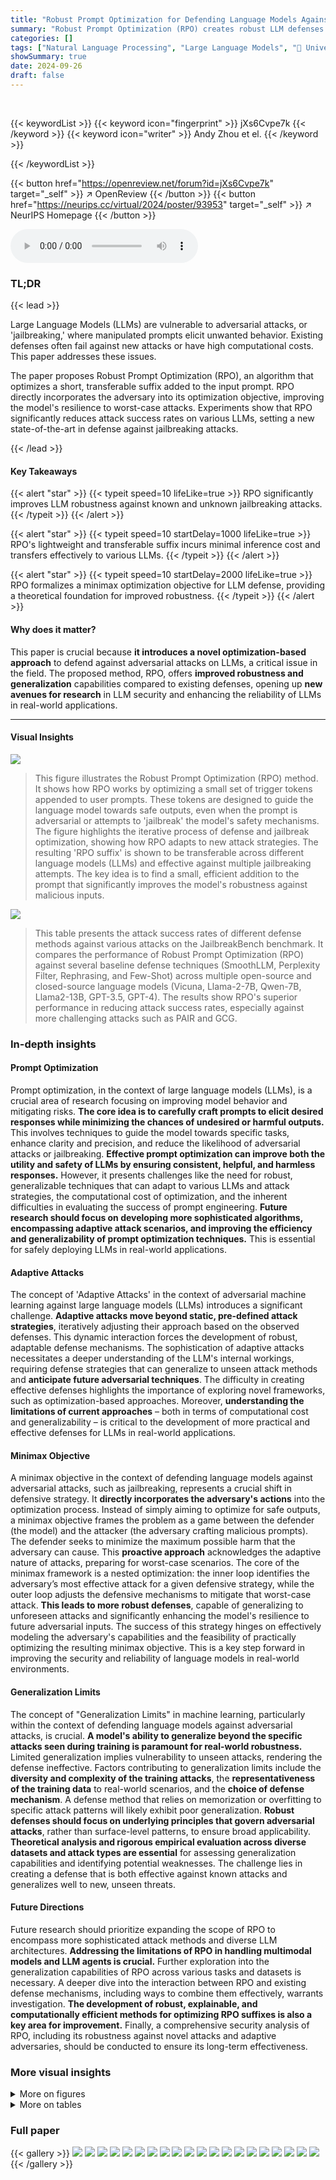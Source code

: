 ```yaml
---
title: "Robust Prompt Optimization for Defending Language Models Against Jailbreaking Attacks"
summary: "Robust Prompt Optimization (RPO) creates robust LLM defenses against jailbreaking attacks by optimizing a transferable suffix, achieving state-of-the-art robustness."
categories: []
tags: ["Natural Language Processing", "Large Language Models", "🏢 University of Illinois Urbana-Champaign",]
showSummary: true
date: 2024-09-26
draft: false
---
```


<br>

{{< keywordList >}}
{{< keyword icon="fingerprint" >}} jXs6Cvpe7k {{< /keyword >}}
{{< keyword icon="writer" >}} Andy Zhou et el. {{< /keyword >}}
 
{{< /keywordList >}}

{{< button href="https://openreview.net/forum?id=jXs6Cvpe7k" target="_self" >}}
↗ OpenReview
{{< /button >}}
{{< button href="https://neurips.cc/virtual/2024/poster/93953" target="_self" >}}
↗ NeurIPS Homepage
{{< /button >}}


<audio controls>
    <source src="https://ai-paper-reviewer.com/jXs6Cvpe7k/podcast.wav" type="audio/wav">
    Your browser does not support the audio element.
</audio>


### TL;DR


{{< lead >}}

Large Language Models (LLMs) are vulnerable to adversarial attacks, or 'jailbreaking,' where manipulated prompts elicit unwanted behavior. Existing defenses often fail against new attacks or have high computational costs.  This paper addresses these issues.

The paper proposes Robust Prompt Optimization (RPO), an algorithm that optimizes a short, transferable suffix added to the input prompt.  RPO directly incorporates the adversary into its optimization objective, improving the model's resilience to worst-case attacks. Experiments show that RPO significantly reduces attack success rates on various LLMs, setting a new state-of-the-art in defense against jailbreaking attacks.

{{< /lead >}}


#### Key Takeaways

{{< alert "star" >}}
{{< typeit speed=10 lifeLike=true >}} RPO significantly improves LLM robustness against known and unknown jailbreaking attacks. {{< /typeit >}}
{{< /alert >}}

{{< alert "star" >}}
{{< typeit speed=10 startDelay=1000 lifeLike=true >}} RPO's lightweight and transferable suffix incurs minimal inference cost and transfers effectively to various LLMs. {{< /typeit >}}
{{< /alert >}}

{{< alert "star" >}}
{{< typeit speed=10 startDelay=2000 lifeLike=true >}} RPO formalizes a minimax optimization objective for LLM defense, providing a theoretical foundation for improved robustness. {{< /typeit >}}
{{< /alert >}}

#### Why does it matter?
This paper is crucial because **it introduces a novel optimization-based approach** to defend against adversarial attacks on LLMs, a critical issue in the field.  The proposed method, RPO, offers **improved robustness and generalization** capabilities compared to existing defenses, opening up **new avenues for research** in LLM security and enhancing the reliability of LLMs in real-world applications.

------
#### Visual Insights



![](https://ai-paper-reviewer.com/jXs6Cvpe7k/figures_1_1.jpg)

> This figure illustrates the Robust Prompt Optimization (RPO) method.  It shows how RPO works by optimizing a small set of trigger tokens appended to user prompts. These tokens are designed to guide the language model towards safe outputs, even when the prompt is adversarial or attempts to 'jailbreak' the model's safety mechanisms.  The figure highlights the iterative process of defense and jailbreak optimization, showing how RPO adapts to new attack strategies. The resulting 'RPO suffix' is shown to be transferable across different language models (LLMs) and effective against multiple jailbreaking attempts.  The key idea is to find a small, efficient addition to the prompt that significantly improves the model's robustness against malicious inputs.





![](https://ai-paper-reviewer.com/jXs6Cvpe7k/tables_6_1.jpg)

> This table presents the attack success rates of different defense methods against various attacks on the JailbreakBench benchmark.  It compares the performance of Robust Prompt Optimization (RPO) against several baseline defense techniques (SmoothLLM, Perplexity Filter, Rephrasing, and Few-Shot) across multiple open-source and closed-source language models (Vicuna, Llama-2-7B, Qwen-7B, Llama2-13B, GPT-3.5, GPT-4). The results show RPO's superior performance in reducing attack success rates, especially against more challenging attacks such as PAIR and GCG.





### In-depth insights


#### Prompt Optimization
Prompt optimization, in the context of large language models (LLMs), is a crucial area of research focusing on improving model behavior and mitigating risks.  **The core idea is to carefully craft prompts to elicit desired responses while minimizing the chances of undesired or harmful outputs.**  This involves techniques to guide the model towards specific tasks, enhance clarity and precision, and reduce the likelihood of adversarial attacks or jailbreaking. **Effective prompt optimization can improve both the utility and safety of LLMs by ensuring consistent, helpful, and harmless responses.**  However, it presents challenges like the need for robust, generalizable techniques that can adapt to various LLMs and attack strategies, the computational cost of optimization, and the inherent difficulties in evaluating the success of prompt engineering.  **Future research should focus on developing more sophisticated algorithms, encompassing adaptive attack scenarios, and improving the efficiency and generalizability of prompt optimization techniques.**  This is essential for safely deploying LLMs in real-world applications.

#### Adaptive Attacks
The concept of 'Adaptive Attacks' in the context of adversarial machine learning against large language models (LLMs) introduces a significant challenge.  **Adaptive attacks move beyond static, pre-defined attack strategies**, iteratively adjusting their approach based on the observed defenses. This dynamic interaction forces the development of robust, adaptable defense mechanisms. The sophistication of adaptive attacks necessitates a deeper understanding of the LLM's internal workings, requiring defense strategies that can generalize to unseen attack methods and  **anticipate future adversarial techniques**.  The difficulty in creating effective defenses highlights the importance of exploring novel frameworks, such as optimization-based approaches. Moreover, **understanding the limitations of current approaches** – both in terms of computational cost and generalizability – is critical to the development of more practical and effective defenses for LLMs in real-world applications.

#### Minimax Objective
A minimax objective in the context of defending language models against adversarial attacks, such as jailbreaking, represents a crucial shift in defensive strategy.  It **directly incorporates the adversary's actions** into the optimization process. Instead of simply aiming to optimize for safe outputs, a minimax objective frames the problem as a game between the defender (the model) and the attacker (the adversary crafting malicious prompts). The defender seeks to minimize the maximum possible harm that the adversary can cause.  This **proactive approach** acknowledges the adaptive nature of attacks, preparing for worst-case scenarios.  The core of the minimax framework is a nested optimization: the inner loop identifies the adversary’s most effective attack for a given defensive strategy, while the outer loop adjusts the defensive mechanisms to mitigate that worst-case attack. **This leads to more robust defenses**, capable of generalizing to unforeseen attacks and significantly enhancing the model's resilience to future adversarial inputs. The success of this strategy hinges on effectively modeling the adversary's capabilities and the feasibility of practically optimizing the resulting minimax objective.  This is a key step forward in improving the security and reliability of language models in real-world environments.

#### Generalization Limits
The concept of "Generalization Limits" in machine learning, particularly within the context of defending language models against adversarial attacks, is crucial.  **A model's ability to generalize beyond the specific attacks seen during training is paramount for real-world robustness.**  Limited generalization implies vulnerability to unseen attacks, rendering the defense ineffective.  Factors contributing to generalization limits include the **diversity and complexity of the training attacks**, the **representativeness of the training data** to real-world scenarios, and the **choice of defense mechanism**.  A defense method that relies on memorization or overfitting to specific attack patterns will likely exhibit poor generalization.  **Robust defenses should focus on underlying principles that govern adversarial attacks**, rather than surface-level patterns, to ensure broad applicability.  **Theoretical analysis and rigorous empirical evaluation across diverse datasets and attack types are essential** for assessing generalization capabilities and identifying potential weaknesses.  The challenge lies in creating a defense that is both effective against known attacks and generalizes well to new, unseen threats.

#### Future Directions
Future research should prioritize expanding the scope of RPO to encompass more sophisticated attack methods and diverse LLM architectures. **Addressing the limitations of RPO in handling multimodal models and LLM agents is crucial.**  Further exploration into the generalization capabilities of RPO across various tasks and datasets is necessary.  A deeper dive into the interaction between RPO and existing defense mechanisms, including ways to combine them effectively, warrants investigation.  **The development of robust, explainable, and computationally efficient methods for optimizing RPO suffixes is also a key area for improvement.**  Finally, a comprehensive security analysis of RPO, including its robustness against novel attacks and adaptive adversaries, should be conducted to ensure its long-term effectiveness.


### More visual insights

<details>
<summary>More on figures
</summary>


![](https://ai-paper-reviewer.com/jXs6Cvpe7k/figures_16_1.jpg)

> This figure illustrates how Robust Prompt Optimization (RPO) works.  A user provides a potentially harmful prompt (e.g., asking how to spread hate speech).  The prompt is then processed through an ethical gate, which uses RPO's optimized trigger tokens to ensure a safe response.  The figure showcases that even when adversarial attacks (jailbreaks) are attempted, RPO modifies the prompt with a suffix, preventing the LLM from generating harmful output.  The system remains robust to both known and unknown jailbreaks, highlighting the effectiveness and transferability of the RPO approach across various LLMs.


![](https://ai-paper-reviewer.com/jXs6Cvpe7k/figures_21_1.jpg)

> This figure illustrates how Robust Prompt Optimization (RPO) works.  It shows a user providing a prompt that could elicit a harmful response from a language model like GPT-4.  The RPO system intervenes by adding a suffix to the prompt. This suffix is designed to prevent the model from generating unsafe responses, even if the original prompt is modified by an adversary to try to 'jailbreak' it. The optimized suffix is shown to be effective across various language models (LLMs) and different types of attacks.


</details>




<details>
<summary>More on tables
</summary>


![](https://ai-paper-reviewer.com/jXs6Cvpe7k/tables_7_1.jpg)
> This table presents the attack success rate (ASR) of Robust Prompt Optimization (RPO) against six different attacks from the HarmBench dataset. Four of these attacks were unseen during RPO's optimization, evaluating its generalization capabilities. The results demonstrate RPO's effectiveness across various models (including open-source and closed-source), consistently reducing ASR compared to the baseline.

![](https://ai-paper-reviewer.com/jXs6Cvpe7k/tables_8_1.jpg)
> This table presents the attack success rates of different defense methods against jailbreaking attacks on the JailbreakBench benchmark.  It compares the performance of Robust Prompt Optimization (RPO) against several baseline defenses (SmoothLLM, Perplexity Filter, Rephrasing) across various open-source and closed-source LLMs (Vicuna, Llama-2-7B, Qwen-7B, Llama2-13B, GPT-3.5, GPT-4).  The results show RPO's superior performance in reducing the attack success rate across all models tested, highlighting its effectiveness as a defense mechanism against jailbreaking.

![](https://ai-paper-reviewer.com/jXs6Cvpe7k/tables_8_2.jpg)
> This table presents the results of evaluating the performance of language models (LMs) with and without the Robust Prompt Optimization (RPO) technique on two benchmark datasets: MT-Bench and MMLU.  MT-Bench assesses multi-turn interaction capabilities, while MMLU evaluates domain knowledge. The table shows that RPO leads to a small decrease in performance on MT-Bench but has almost no impact on MMLU scores. This suggests that RPO, while enhancing robustness to adversarial attacks, does not significantly hinder the general capabilities of the models.

</details>




### Full paper

{{< gallery >}}
<img src="https://ai-paper-reviewer.com/jXs6Cvpe7k/1.png" class="grid-w50 md:grid-w33 xl:grid-w25" />
<img src="https://ai-paper-reviewer.com/jXs6Cvpe7k/2.png" class="grid-w50 md:grid-w33 xl:grid-w25" />
<img src="https://ai-paper-reviewer.com/jXs6Cvpe7k/3.png" class="grid-w50 md:grid-w33 xl:grid-w25" />
<img src="https://ai-paper-reviewer.com/jXs6Cvpe7k/4.png" class="grid-w50 md:grid-w33 xl:grid-w25" />
<img src="https://ai-paper-reviewer.com/jXs6Cvpe7k/5.png" class="grid-w50 md:grid-w33 xl:grid-w25" />
<img src="https://ai-paper-reviewer.com/jXs6Cvpe7k/6.png" class="grid-w50 md:grid-w33 xl:grid-w25" />
<img src="https://ai-paper-reviewer.com/jXs6Cvpe7k/7.png" class="grid-w50 md:grid-w33 xl:grid-w25" />
<img src="https://ai-paper-reviewer.com/jXs6Cvpe7k/8.png" class="grid-w50 md:grid-w33 xl:grid-w25" />
<img src="https://ai-paper-reviewer.com/jXs6Cvpe7k/9.png" class="grid-w50 md:grid-w33 xl:grid-w25" />
<img src="https://ai-paper-reviewer.com/jXs6Cvpe7k/10.png" class="grid-w50 md:grid-w33 xl:grid-w25" />
<img src="https://ai-paper-reviewer.com/jXs6Cvpe7k/11.png" class="grid-w50 md:grid-w33 xl:grid-w25" />
<img src="https://ai-paper-reviewer.com/jXs6Cvpe7k/12.png" class="grid-w50 md:grid-w33 xl:grid-w25" />
<img src="https://ai-paper-reviewer.com/jXs6Cvpe7k/13.png" class="grid-w50 md:grid-w33 xl:grid-w25" />
<img src="https://ai-paper-reviewer.com/jXs6Cvpe7k/14.png" class="grid-w50 md:grid-w33 xl:grid-w25" />
<img src="https://ai-paper-reviewer.com/jXs6Cvpe7k/15.png" class="grid-w50 md:grid-w33 xl:grid-w25" />
<img src="https://ai-paper-reviewer.com/jXs6Cvpe7k/16.png" class="grid-w50 md:grid-w33 xl:grid-w25" />
<img src="https://ai-paper-reviewer.com/jXs6Cvpe7k/17.png" class="grid-w50 md:grid-w33 xl:grid-w25" />
<img src="https://ai-paper-reviewer.com/jXs6Cvpe7k/18.png" class="grid-w50 md:grid-w33 xl:grid-w25" />
<img src="https://ai-paper-reviewer.com/jXs6Cvpe7k/19.png" class="grid-w50 md:grid-w33 xl:grid-w25" />
<img src="https://ai-paper-reviewer.com/jXs6Cvpe7k/20.png" class="grid-w50 md:grid-w33 xl:grid-w25" />
{{< /gallery >}}